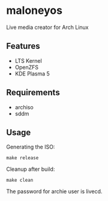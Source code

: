 maloneyos
=========
Live media creator for Arch Linux

## Features

* LTS Kernel
* OpenZFS
* KDE Plasma 5

## Requirements

* archiso
* sddm

## Usage

Generating the ISO:

```
make release
```

Cleanup after build:

```
make clean
```

The password for archie user is livecd.

